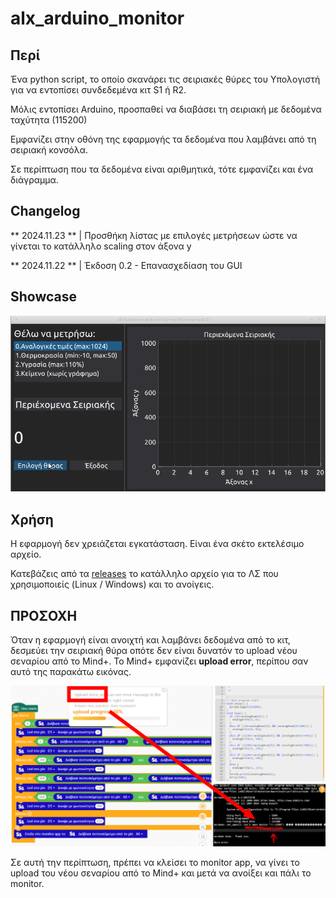 # alx_arduino_monitor

## Περί

Ένα python script, το οποίο σκανάρει τις σειριακές θύρες του Υπολογιστή για να εντοπίσει συνδεδεμένα κιτ S1 ή R2. 

Μόλις εντοπίσει Arduino, προσπαθεί να διαβάσει τη σειριακή με δεδομένα ταχύτητα (115200)

Εμφανίζει στην οθόνη της εφαρμογής τα δεδομένα που λαμβάνει από τη σειριακή κονσόλα.

Σε περίπτωση που τα δεδομένα είναι αριθμητικά, τότε εμφανίζει και ένα διάγραμμα.

## Changelog

** 2024.11.23 ** | Προσθήκη λίστας με επιλογές μετρήσεων ώστε να γίνεται το κατάλληλο scaling στον άξονα y

** 2024.11.22 ** | Έκδοση 0.2 - Επανασχεδίαση του GUI

## Showcase

![showcase](img/alx_arduino_monitor_0.2.gif)


## Χρήση

Η εφαρμογή δεν χρειάζεται εγκατάσταση. Είναι ένα σκέτο εκτελέσιμο αρχείο. 

Κατεβάζεις από τα [releases](https://github.com/ale3andro/alx_arduino_logger/releases) το κατάλληλο αρχείο για το ΛΣ που χρησιμοποιείς (Linux / Windows) και το ανοίγεις.

## ΠΡΟΣΟΧΗ

Όταν η εφαρμογή είναι ανοιχτή και λαμβάνει δεδομένα από το κιτ, δεσμεύει την σειριακή θύρα οπότε δεν είναι δυνατόν το upload νέου σεναρίου από το Mind+. Το Mind+ εμφανίζει **upload error**, περίπου σαν αυτό της παρακάτω εικόνας.

![mind+upload_error](img/mind_plus_upload_error.png)

Σε αυτή την περίπτωση, πρέπει να κλείσει το monitor app, να γίνει το upload του νέου σεναρίου από το Mind+ και μετά να ανοίξει και πάλι το monitor.



